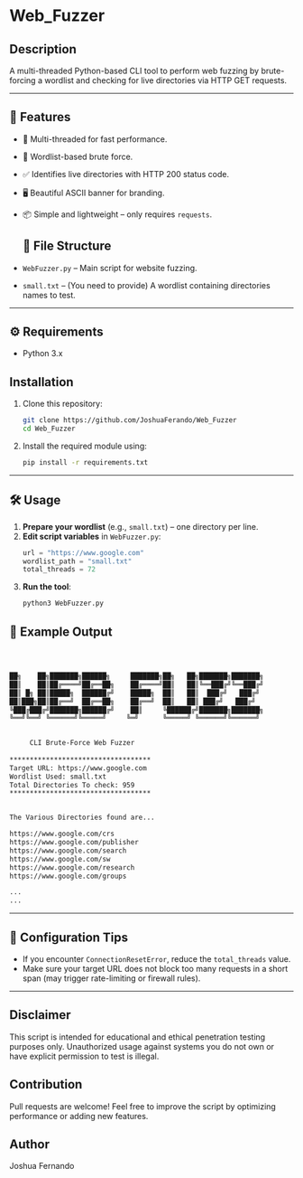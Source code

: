 # Web_Fuzzer


## Description

A multi-threaded Python-based CLI tool to perform web fuzzing by brute-forcing a wordlist and checking for live directories via HTTP GET requests.

---


## 🚀 Features

- 🧵 Multi-threaded for fast performance.
- 📄 Wordlist-based brute force.
- ✅ Identifies live directories with HTTP 200 status code.
- 🖥️ Beautiful ASCII banner for branding.
- 📦 Simple and lightweight – only requires `requests`.

  ## 📁 File Structure

- `WebFuzzer.py` – Main script for website fuzzing.
- `small.txt` – (You need to provide) A wordlist containing directories names to test.

---

## ⚙️ Requirements

- Python 3.x

## Installation

1. Clone this repository:
   ```bash
   git clone https://github.com/JoshuaFerando/Web_Fuzzer
   cd Web_Fuzzer
   ```


2. Install the required module using:
   ```bash
   pip install -r requirements.txt
   ```


---

## 🛠️ Usage
1. **Prepare your wordlist** (e.g., `small.txt`) – one directory per line.
2. **Edit script variables** in `WebFuzzer.py`:
   ```python
   url = "https://www.google.com"
   wordlist_path = "small.txt"
   total_threads = 72
   ```
3. **Run the tool**:
   ```bash
   python3 WebFuzzer.py
   ```

## 📝 Example Output

   ```bash



██╗    ██╗███████╗██████╗     ███████╗██╗   ██╗███████╗███████╗
██║    ██║██╔════╝██╔══██╗    ██╔════╝██║   ██║╚══███╔╝╚══███╔╝
██║ █╗ ██║█████╗  ██████╔╝    █████╗  ██║   ██║  ███╔╝   ███╔╝ 
██║███╗██║██╔══╝  ██╔══██╗    ██╔══╝  ██║   ██║ ███╔╝   ███╔╝  
╚███╔███╔╝███████╗██████╔╝    ██║     ╚██████╔╝███████╗███████╗
 ╚══╝╚══╝ ╚══════╝╚═════╝     ╚═╝      ╚═════╝ ╚══════╝╚══════╝
                                                               

        CLI Brute-Force Web Fuzzer
        
***********************************
Target URL: https://www.google.com
Wordlist Used: small.txt
Total Directories To check: 959
*********************************** 


The Various Directories found are...

https://www.google.com/crs
https://www.google.com/publisher
https://www.google.com/search
https://www.google.com/sw
https://www.google.com/research
https://www.google.com/groups
   
   ...
   ...
   ```

---


## 🔧 Configuration Tips

- If you encounter `ConnectionResetError`, reduce the `total_threads` value.
- Make sure your target URL does not block too many requests in a short span (may trigger rate-limiting or firewall rules).

---



## Disclaimer

This script is intended for educational and ethical penetration testing purposes only. Unauthorized usage against systems you do not own or have explicit permission to test is illegal.

## Contribution

Pull requests are welcome! Feel free to improve the script by optimizing performance or adding new features.

## Author

Joshua Fernando



